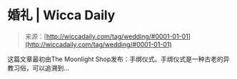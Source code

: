 <!--yml

分类：未分类

日期：2024年06月12日 18:25:46

-->

# 婚礼 | Wicca Daily

> 来源：[http://wiccadaily.com/tag/wedding/#0001-01-01](http://wiccadaily.com/tag/wedding/#0001-01-01)

这篇文章最初由The Moonlight Shop发布：手绑仪式。手绑仪式是一种古老的异教习俗，可以追溯到…
